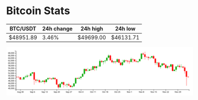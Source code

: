 # Bitcoin Stats

BTC/USDT|24h change|24h high|24h low|
|---|---|---|---|
|$48951.89|3.46%|$49699.00|$46131.71|

<img src="./chart.svg">
